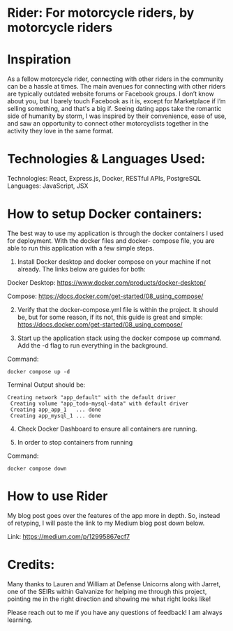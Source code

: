 # Rider: For motorcycle riders, by motorcycle riders

# Inspiration
As a fellow motorcycle rider, connecting with other riders in the community can be a hassle at times. The main avenues for connecting with other riders are typically outdated website forums or Facebook groups. I don’t know about you, but I barely touch Facebook as it is, except for Marketplace if I’m selling something, and that's a big if. Seeing dating apps take the romantic side of humanity by storm, I was inspired by their convenience, ease of use, and saw an opportunity to connect other motorcyclists together in the activity they love in the same format.

# Technologies & Languages Used: 

Technologies: React, Express.js, Docker, RESTful APIs, PostgreSQL
Languages: JavaScript, JSX

# How to setup Docker containers:
The best way to use my application is through the docker containers I used for deployment. With the docker files and docker- compose file, you are able to run this application with a few simple steps.

1. Install Docker desktop and docker compose on your machine if not already. The links below are guides for both:

Docker Desktop: https://www.docker.com/products/docker-desktop/

Compose: https://docs.docker.com/get-started/08_using_compose/

2. Verify that the docker-compose.yml file is within the project. It should be, but for some reason, if its not, this guide is great and simple: https://docs.docker.com/get-started/08_using_compose/

3. Start up the application stack using the docker compose up command. Add the -d flag to run everything in the background.

Command: 
```
docker compose up -d
```
Terminal Output should be:
```
Creating network "app_default" with the default driver
 Creating volume "app_todo-mysql-data" with default driver
 Creating app_app_1   ... done
 Creating app_mysql_1 ... done
```
4. Check Docker Dashboard to ensure all containers are running.

5. In order to stop containers from running

Command: 
```
docker compose down
```
# How to use Rider
My blog post goes over the features of the app more in depth. So, instead of retyping, I will paste the link to my Medium blog post down below.

Link: https://medium.com/p/12995867ecf7

# Credits: 
Many thanks to Lauren and William at Defense Unicorns along with Jarret, one of the SEIRs within Galvanize for helping me through this project, pointing me in the right direction and showing me what right looks like! 

Please reach out to me if you have any questions of feedback! I am always learning. 

